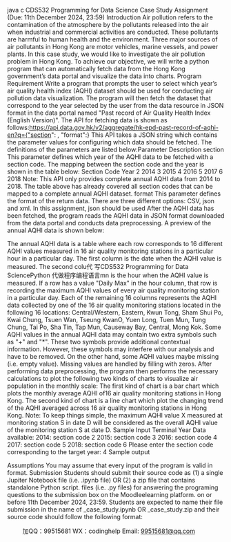 java c
CDS532 Programming for Data Science 
Case Study Assignment 
(Due: 11th December 2024, 23:59) 
Introduction Air   pollution   refers   to   the   contamination   of   the   atmosphere   by   the   pollutants   released   into   the   air   when   industrial   and   commercial   activities   are   conducted. These   pollutants   are   harmful to   human   health   and   the   environment. Three   major sources of air   pollutants   in   Hong   Kong   are   motor vehicles,   marine   vessels,   and   power   plants.   In   this   case   study,   we would   like to   investigate the   air   pollution   problem   in   Hong   Kong. To   achieve our   objective,   we   will write   a   python   program that   can   automatically   fetch   data from the   Hong   Kong   government’s   data   portal   and visualize   the   data   into   charts.
Program Requirement 
Write a   program that   prompts the   user to   select which year’s air   quality   health   index   (AQHI)   dataset   should   be   used   for conducting air   pollution data visualization. The   program will then   fetch the dataset that correspond to the year selected by the user from the data resource in JSON format in the   data   portal   named   "Past   record   of Air   Quality Health   Index   (English Version)". The API for fetching data   is shown   as follows:https://api.data.gov.hk/v2/aggregate/hk-epd-past-record-of-aqhi-en?q={"section":
, "format":} 
This API takes a JSON string which contains the   parameter   values   for   configuring   which   data   should   be   fetched.   The   definitions of the   parameters are   listed   below:Parameter Description section This parameter defines which year of the AQHI data to be fetched with a section code. The mapping between the section code and the year is shown in the table below: Section Code Year 2 2014 3 2015 4 2016 5 2017 6 2018 Note: This API only provides complete annual AQHI data from 2014 to 2018. The table above has already covered all section codes that can be mapped to a complete annual AQHI dataset. format This parameter defines the format of the return data. There are three different options: CSV, json and xml. In this assignment, json should be used 
After the AQHI data   has   been fetched, the   program   reads the AQHI   data   in JSON format   downloaded from   the   data   portal and conducts data   preprocessing. A   preview of the   annual   AQHI   data   is   shown   below:

The annual AQHI data   is a table   where   each   row   corresponds to   16   different   AQHI   values   measured   in   16   air   quality   monitoring stations   in a   particular   hour   in a   particular day. The first   column   is   the   date   when   the   AQHI   value   is
measured. The second colu代 写CDS532 Programming for Data SciencePython
代做程序编程语言mn   is the   hour when the AQHI value   is   measured.   If   a   row   has   a value   "Daily   Max"   in   the   hour column, that   row   is   recording the   maximum AQHI values of every   air   quality   monitoring   station   in   a   particular      day.   Each of the   remaining   16 columns   represents the AQHI data   collected   by   one   of the   16   air   quality   monitoring            stations   located   in the following   16   locations:   Central/Western,   Eastern,   Kwun Tong, Sham Shui   Po,   Kwai Chung,
Tsuen Wan, Tseung   KwanO, Yuen   Long, Tuen   Mun, Tung Chung, Tai   Po, Sha Tin, Tap   Mun, Causeway   Bay,   Central,   Mong   Kok.
Some AQHI values   in the annual AQHI data   may contain   two   extra   symbols   such   as   "+"   and   "*".   These   two   symbols   provide additional contextual   information.   However, these symbols   may   interfere with our   analysis   and   have   to   be   removed. On the other   hand, some AQHI values   maybe   missing   (i.e.   empty value).   Missing values   are   handled   by            filling with   zeros.
After   performing data   preprocessing, the   program then   performs the   necessary calculations to   plot the   following   two   kinds of charts to visualize air   population   in the   monthly   scale:
The first   kind of chart   is a   bar chart   which   plots   the monthly average AQHI of16 air quality monitoring stations in  Hong Kong.
The second   kind of chart   is a   line chart   which   plot the changing trend of the AQHI averaged across 16 air quality  monitoring stations in Hong Kong.
Note: To   keep things simple, the   maximum AQHI value X measured at   monitoring   station   S   in   date   D   will   be   considered as the overall AQHI value of the   monitoring   station S   at   date   D.
Sample Input Terminal Year Data available: 2014: section code 2 2015: section code 3 2016: section code 4 2017: section code 5 2018: section code 6 
Please enter the section code corresponding to the target year: 4 
Sample output 

Assumptions 
You   may assume that every   input of the   program   is valid   in format.
Submission 
Students should submit their source code   as   (1)   a   single Jupiter   Notebook   file   (i.e. .ipynb file) OR (2)   a   zip   file   that contains standalone   Python script. files   (i.e. .py files) for answering   the   programing   questions   to   the   submission   box on the   Moodleelearning   platform. on or   before   11th      December 2024,   23:59. Students   are expected   to   name   their   file   submission   in the   name of _case_study.ipynb OR _case_study.zip and their source code should follow the following format:






         
加QQ：99515681  WX：codinghelp  Email: 99515681@qq.com
